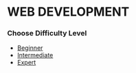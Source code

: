 # WEB DEVELOPMENT
### Choose Difficulty Level
- [Beginner](./beg/begDoc.md)
- [Intermediate]()
- [Expert]()